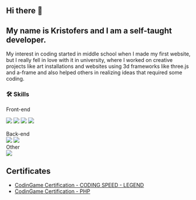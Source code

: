 ## Hi there 👋 
## My name is Kristofers and I am a self-taught developer.
My interest in coding started in middle school when I made my first website, but I really fell in love with it in university, where I worked on creative projects like art installations and websites using 3d frameworks like three.js and a-frame and also helped others in realizing ideas that required some coding.

### 🛠 Skills<br>
Front-end<br>
<div style="display=inline-flex">
<img src='https://cdn.jsdelivr.net/gh/devicons/devicon/icons/html5/html5-plain.svg'>
<img src='https://cdn.jsdelivr.net/gh/devicons/devicon/icons/css3/css3-plain.svg'>
<img src='https://cdn.jsdelivr.net/gh/devicons/devicon/icons/javascript/javascript-plain.svg'>
<img src='https://cdn.jsdelivr.net/gh/devicons/devicon/icons/bootstrap/bootstrap-plain.svg'>

</div>
<br>
Back-end<br>
<div style="display=inline-flex">
<img src='https://cdn.jsdelivr.net/gh/devicons/devicon/icons/php/php-plain.svg'>
<img src='https://cdn.jsdelivr.net/gh/devicons/devicon/icons/laravel/laravel-plain.svg'>
</div>
Other<br>
<div style="display=inline-flex">
<img src='https://cdn.jsdelivr.net/gh/devicons/devicon/icons/git/git-plain.svg'>
</div>

## Certificates
<ul>
<li><a href="https://www.codingame.com/certification/tqDP-wdlP6KSDSNr_hsS6g">CodinGame Certification - CODING SPEED - LEGEND</a></li>
<li><a href="https://www.codingame.com/certification/x2eelA16lUfUirVNClWD4A" >CodinGame Certification - PHP</a></li>
</ul>

